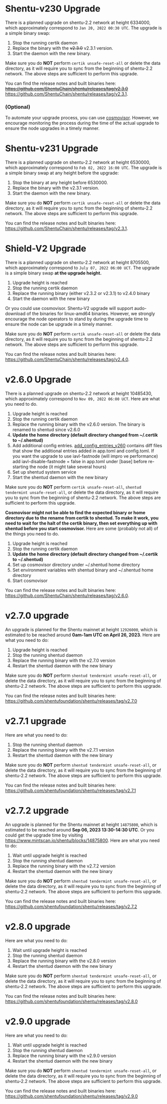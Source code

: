 # Shentu-v230 Upgrade

There is a planned upgrade on shentu-2.2 network at height 6334000, which approximately correspond to `Jan 20, 2022 00:30 UTC`. The upgrade is a simple binary swap:

 1. Stop the running certik daemon
 2. Replace the binary with the ~~v2.3.0~~ v2.3.1 version.
 3. Start the daemon with the new binary.

Make sure you do <b>NOT</b> perform `certik unsafe-reset-all` or delete the data directory, as it will require you to sync from the beginning of shentu-2.2 network. The above steps are sufficient to perform this upgrade.

You can find the release notes and built binaries here: ~~https://github.com/ShentuChain/shentu/releases/tag/v2.3.0~~ https://github.com/ShentuChain/shentu/releases/tag/v2.3.1.

### (Optional)

To automate your upgrade process, you can use [cosmovisor](https://docs.cosmos.network/master/run-node/cosmovisor.html). However, we encourage monitoring the process during the time of the actual upgrade to ensure the node upgrades in a timely manner.

# Shentu-v231 Upgrade

There is a planned upgrade on shentu-2.2 network at height 6530000, which approximately correspond to `Feb 02, 2022 16:00 UTC`. The upgrade is a simple binary swap at any height before the upgrade:

 1. Stop the binary at any height before 6530000.
 2. Replace the binary with the v2.3.1 version.
 3. Start the daemon with the new binary.

Make sure you do <b>NOT</b> perform `certik unsafe-reset-all` or delete the data directory, as it will require you to sync from the beginning of shentu-2.2 network. The above steps are sufficient to perform this upgrade.

You can find the release notes and built binaries here: https://github.com/ShentuChain/shentu/releases/tag/v2.3.1.

# Shield-V2 Upgrade

There is a planned upgrade on shentu-2.2 network at height 8705500, which approximately correspond to `July 07, 2022 06:00 UCT`. The upgrade is a simple binary swap <b>at the upgrade height.</b>

 1. Upgrade height is reached
 2. Stop the running certik daemon
 3. Replace the running binary (either v2.3.2 or v2.3.1) to v2.4.0 binary
 4. Start the daemon with the new binary

Or you could use cosmovisor. Shentu-V2 upgrade will support audo-download of the binaries for linux-amd64 binaries.
However, we strongly encourage the node operators to stand by during the upgrade time to ensure the node can be upgrade in a timely manner.

Make sure you do <b>NOT</b> perform `certik unsafe-reset-all` or delete the data directory, as it will require you to sync from the beginning of shentu-2.2 network. The above steps are sufficient to perform this upgrade.

You can find the release notes and built binaries here: https://github.com/ShentuChain/shentu/releases/tag/v2.4.0.

# v2.6.0 Upgrade

There is a planned upgrade on shentu-2.2 network at height 10485430, which approximately correspond to `Nov 09, 2022 06:00 UCT`. Here are what you need to do.

 1. Upgrade height is reached
 2. Stop the running certik daemon
 3. Replace the running binary with the v2.6.0 version. The binary is renamed to shentud since v2.6.0
 4. <b>Update the home directory (default directory changed from ~/.certik to ~/.shentud)</b>
 5. Add additional config entries. [add_config_entries_v260](https://github.com/ShentuChain/mainnet/blob/main/shentu-2.2/add_config_entries_v260) contains diff files that show the additional entries added in app.toml and config.toml. If you want the upgrade to use iavl-fastnode (will impro ve performance) add iavl-disable-fastnode = false in app.toml under [base] before re-starting the node (it might take several hours) 
 6. Set up shentud system service
 7. Start the shentud daemon with the new binary

Make sure you do <b>NOT</b> perform `certik unsafe-reset-all`, `shentud tendermint unsafe-reset-all`, or delete the data directory, as it will require you to sync from the beginning of shentu-2.2 network. The above steps are sufficient to perform this upgrade.

<b>Cosmovisor might not be able to find the expected binary or home directory due to the rename from certik to shentud. To make it work, you need to wait for the halt of the certik binary, then set everything up with shentud before you start cosmovisor.</b> Here are some (probably not all) of the things you need to do.

 1. Upgrade height is reached
 2. Stop the running certik daemon
 3. <b>Update the home directory (default directory changed from ~/.certik to ~/.shentud)</b>
 4. Set up cosmovisor directory under ~/.shentud home directory
 5. Set environment variables with shentud binary and ~/.shentud home directory
 6. Start cosmovisor

You can find the release notes and built binaries here: https://github.com/ShentuChain/shentu/releases/tag/v2.6.0.

# v2.7.0 upgrade

An upgrade is planned for the Shentu mainnet at height `12926000`, which is estimated to be reached around **0am-1am UTC on April 26, 2023**. Here are what you need to do:

 1. Upgrade height is reached
 2. Stop the running shentud daemon
 3. Replace the running binary with the v2.7.0 version
 4. Restart the shentud daemon with the new binary

 Make sure you do <b>NOT</b> perform `shentud tendermint unsafe-reset-all`, or delete the data directory, as it will require you to sync from the beginning of shentu-2.2 network. The above steps are sufficient to perform this upgrade.

 You can find the release notes and built binaries here: https://github.com/shentufoundation/shentu/releases/tag/v2.7.0
 
 # v2.7.1 upgrade

Here are what you need to do:

 1. Stop the running shentud daemon
 2. Replace the running binary with the v2.7.1 version
 3. Restart the shentud daemon with the new binary

 Make sure you do <b>NOT</b> perform `shentud tendermint unsafe-reset-all`, or delete the data directory, as it will require you to sync from the beginning of shentu-2.2 network. The above steps are sufficient to perform this upgrade.

 You can find the release notes and built binaries here: https://github.com/shentufoundation/shentu/releases/tag/v2.7.1

# v2.7.2 upgrade

An upgrade is planned for the Shentu mainnet at height `14875800`, which is estimated to be reached around **Sep 06, 2023 13:30-14:30 UTC**. Or you could get the upgrade time by visiting https://www.mintscan.io/shentu/blocks/14875800. Here are what you need to do:

 1. Wait until upgrade height is reached
 2. Stop the running shentud daemon
 3. Replace the running binary with the v2.7.2 version
 4. Restart the shentud daemon with the new binary

 Make sure you do <b>NOT</b> perform `shentud tendermint unsafe-reset-all`, or delete the data directory, as it will require you to sync from the beginning of shentu-2.2 network. The above steps are sufficient to perform this upgrade.

 You can find the release notes and built binaries here: https://github.com/shentufoundation/shentu/releases/tag/v2.7.2

# v2.8.0 upgrade

Here are what you need to do:

1. Wait until upgrade height is reached
2. Stop the running shentud daemon
3. Replace the running binary with the v2.8.0 version
4. Restart the shentud daemon with the new binary

Make sure you do <b>NOT</b> perform `shentud tendermint unsafe-reset-all`, or delete the data directory, as it will require you to sync from the beginning of shentu-2.2 network. The above steps are sufficient to perform this upgrade.

You can find the release notes and built binaries here: https://github.com/shentufoundation/shentu/releases/tag/v2.8.0

# v2.9.0 upgrade

Here are what you need to do:

1. Wait until upgrade height is reached
2. Stop the running shentud daemon
3. Replace the running binary with the v2.9.0 version
4. Restart the shentud daemon with the new binary

Make sure you do <b>NOT</b> perform `shentud tendermint unsafe-reset-all`, or delete the data directory, as it will require you to sync from the beginning of shentu-2.2 network. The above steps are sufficient to perform this upgrade.

You can find the release notes and built binaries here: https://github.com/shentufoundation/shentu/releases/tag/v2.9.0

